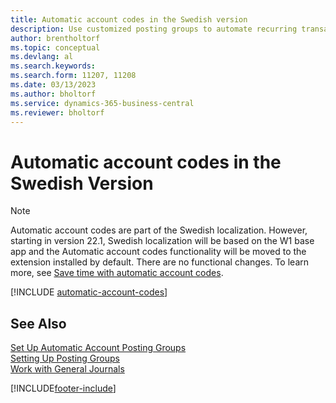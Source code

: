 ```yaml
---
title: Automatic account codes in the Swedish version
description: Use customized posting groups to automate recurring transactions in journals, sales documents, or purchase documents in the Swedish version.
author: brentholtorf
ms.topic: conceptual
ms.devlang: al
ms.search.keywords:
ms.search.form: 11207, 11208
ms.date: 03/13/2023
ms.author: bholtorf
ms.service: dynamics-365-business-central
ms.reviewer: bholtorf
---
```

# Automatic account codes in the Swedish Version

> [!NOTE]
> Automatic account codes are part of the Swedish localization. However, starting in version 22.1, Swedish localization will be based on the W1 base app and the Automatic account codes functionality will be moved to the extension installed by default. There are no functional changes. To learn more, see [Save time with automatic account codes](automatic-account-codes.md).  

[!INCLUDE [automatic-account-codes](../includes/FISE/automatic-account-codes.md)]

## See Also

[Set Up Automatic Account Posting Groups](how-to-set-up-automatic-account-posting-groups.md)  
[Setting Up Posting Groups](../../finance-posting-groups.md)  
[Work with General Journals](../../ui-work-general-journals.md)  


[!INCLUDE[footer-include](../../includes/footer-banner.md)]
